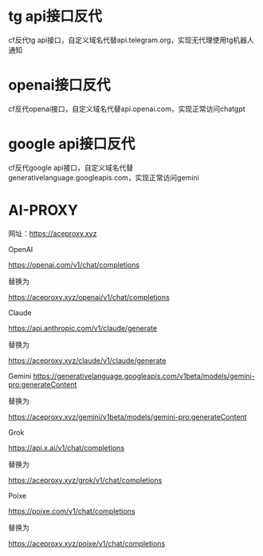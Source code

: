 # tg api接口反代
cf反代tg api接口，自定义域名代替api.telegram.org，实现无代理使用tg机器人通知

# openai接口反代
cf反代openai接口，自定义域名代替api.openai.com，实现正常访问chatgpt

# google api接口反代
cf反代google api接口，自定义域名代替generativelanguage.googleapis.com，实现正常访问gemini

# AI-PROXY

网址：https://aceproxy.xyz

OpenAI

https://openai.com/v1/chat/completions

替换为

https://aceproxy.xyz/openai/v1/chat/completions

Claude

https://api.anthropic.com/v1/claude/generate

替换为 

https://aceproxy.xyz/claude/v1/claude/generate

Gemini
 https://generativelanguage.googleapis.com/v1beta/models/gemini-pro:generateContent

替换为

https://aceproxy.xyz/gemini/v1beta/models/gemini-pro:generateContent

Grok

https://api.x.ai/v1/chat/completions

替换为

https://aceproxy.xyz/grok/v1/chat/completions

Poixe

https://poixe.com/v1/chat/completions

替换为

https://aceproxy.xyz/poixe/v1/chat/completions